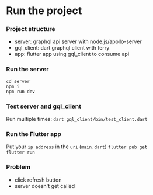 # Run the project

### Project structure

- server: graphql api server with node.js/apollo-server
- gql_client: dart graphql client with ferry
- app: flutter app using gql_client to consume api

### Run the server

`cd server`  
`npm i`  
`npm run dev`

### Test server and gql_client 

Run multiple times:
`dart gql_client/bin/test_client.dart`

### Run the Flutter app

Put your `ip address` in the `uri` (`main.dart`)
`flutter pub get`  
`flutter run`

### Problem

- click refresh button
- server doesn't get called